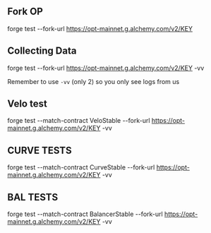 ## Fork OP
forge test --fork-url https://opt-mainnet.g.alchemy.com/v2/KEY

## Collecting Data

forge test --fork-url https://opt-mainnet.g.alchemy.com/v2/KEY -vv

Remember to use `-vv` (only 2) so you only see logs from us


## Velo test
forge test --match-contract VeloStable --fork-url https://opt-mainnet.g.alchemy.com/v2/KEY -vv

## CURVE TESTS
forge test --match-contract CurveStable --fork-url https://opt-mainnet.g.alchemy.com/v2/KEY -vv


## BAL TESTS
forge test --match-contract BalancerStable --fork-url https://opt-mainnet.g.alchemy.com/v2/KEY -vv
